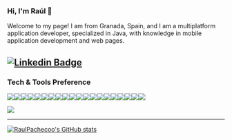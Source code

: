 ### Hi, I'm Raúl 👋


Welcome to my page!
I am from Granada, Spain, and I am a multiplatform application developer, specialized in Java, with knowledge in mobile application development and web pages.


[![Linkedin Badge](https://img.shields.io/badge/-Raúl-blue?style=flat&logo=Linkedin&logoColor=white&link=https://www.linkedin.com/in/ra%C3%BAl-pacheco-ropero-8b3a582ab/)](https://www.linkedin.com/in/ra%C3%BAl-pacheco-ropero-8b3a582ab/)
---
### Tech & Tools Preference

<img src="http://img.shields.io/badge/-Java-F89820?style=flat&logo=java&logoColor=white"><img src="https://img.shields.io/badge/-Spring-lightgray?style=flat&logo=spring&link"><img src="https://img.shields.io/badge/-Springboot-black?style=flat&logo=springboot&link"><img src="https://img.shields.io/badge/-Hibernate-59666C?style=flat&logo=hibernate&logoColor=white"><img src="https://img.shields.io/badge/-Flutter-3a495d?style=flat&logo=flutter&logoColor=67b7f7"><img src="https://img.shields.io/badge/-Python-black?style=flat&logo=python&link"><img src="https://img.shields.io/badge/-PHP-777BB4?style=flat&logo=php&logoColor=white"><img src="https://img.shields.io/badge/-Laravel-FF2D20?style=flat&logo=laravel&logoColor=white"><img src="https://img.shields.io/badge/-JavaScript-F7DF1E?style=flat&logo=javascript&logoColor=black"><img src="https://img.shields.io/badge/-Node.js-339933?style=flat&logo=nodedotjs&logoColor=white"><img src="https://img.shields.io/badge/-HTML5-E34F26?style=flat&logo=html5&logoColor=white"><img src="https://img.shields.io/badge/-CSS3-1572B6?style=flat&logo=css3&logoColor=white"><img src="https://img.shields.io/badge/-Sass-CC6699?style=flat&logo=sass&logoColor=white"><img src="https://img.shields.io/badge/-Tailwind%20CSS-38B2AC?style=flat&logo=tailwindcss&logoColor=white"><img src="https://img.shields.io/badge/-MySQL-F29111?style=flat&logo=mysql&logoColor=FFFFFF"><img src="http://img.shields.io/badge/-Git-F1502F?style=flat&logo=git&logoColor=FFFFFF"><img src="http://img.shields.io/badge/-Github-000000?style=flat&logo=github&logoColor=FFFFFF"><img src="http://img.shields.io/badge/-VS%20Code-007ACC?style=flat&logo=visual%20studio%20code&logoColor=white"><img src="https://img.shields.io/badge/-Docker-black?style=flat&logo=docker&link"><img src="https://img.shields.io/badge/-WordPress-blue?style=flat&logo=wordpress&link">



<a href="https://github.com/RaulPachecoo">
  <img src="https://github-readme-stats.vercel.app/api/top-langs/?username=RaulPachecoo&theme=radical&hide=glsl,python" />
</a>


---
[![RaulPachecoo's GitHub stats](https://github-readme-stats.vercel.app/api?username=RaulPachecoo)](https://github.com/RaulPachecoo/github-readme-stats)

 
